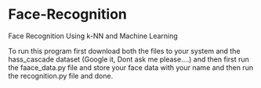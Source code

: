# Face-Recognition
Face Recognition Using k-NN and Machine Learning

To run this program first download both the files to your system and the hass_cascade dataset (Google it, Dont ask me please....) and then first run the faace_data.py file and store your face data with your name and then run the recognition.py file and done.

